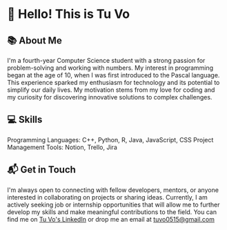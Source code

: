 # 👋 Hello! This is Tu Vo 

## 📚 About Me
I'm a fourth-year Computer Science student with a strong passion for problem-solving and working with numbers. My interest in programming began at the age of 10, when I was first introduced to the Pascal language. This experience sparked my enthusiasm for technology and its potential to simplify our daily lives. My motivation stems from my love for coding and my curiosity for discovering innovative solutions to complex challenges.

## 💻 Skills
Programming Languages: C++, Python, R, Java, JavaScript, CSS
Project Management Tools: Notion, Trello, Jira

## 📬 Get in Touch
I'm always open to connecting with fellow developers, mentors, or anyone interested in collaborating on projects or sharing ideas. Currently, I am actively seeking job or internship opportunities that will allow me to further develop my skills and make meaningful contributions to the field. You can find me on [Tu Vo's LinkedIn](https://www.linkedin.com/in/tu-h-vo/) or drop me an email at tuvo0515@gmail.com
